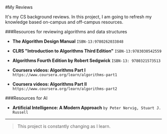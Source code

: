 #My Reviews

It's my CS background reviews.
In this project, I am going to refresh my knowledge based on-campus and off-campus resources.

###Resources for reviewing algorithms and data structures

- **The Algorithm Design Manual** ```ISBN-13:9780262033848```

- **CLRS "Introduction to Algorithms Third Edition"** ```ISBN-13:9783030542559```

- **Algorithms Fourth Edition by Robert Sedgwick** ```ISBN-13: 9780321573513```

- **Coursera videos: Algorithms Part I**  ```https://www.coursera.org/learn/algorithms-part1```

- **Coursera videos: Algorithms Part II** ```https://www.coursera.org/learn/algorithms-part2```

###Resources for AI

- **Artificial Intelligence: A Modern Approach** ```by Peter Norvig, Stuart J. Russell```

---

> This project is constantly changing as I learn.


